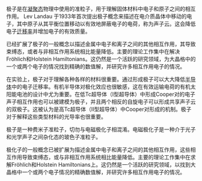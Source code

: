 极子是在[凝聚态]( https://zh.wikipedia.org/wiki/%E5%87%9D%E8%81%9A%E6%80%81%E7%89%A9%E7%90%86%E5%AD%A6 "凝聚态物理学")物理中使用的准粒子，用于理解固体材料中电子和原子之间的相互作用。 Lev Landau 于1933年首次提出极子概念来描述在电介质晶体中移动的电子，其中原子从其平衡位置移动以有效地屏蔽电子的电荷，称为声子云。这会降低电子[迁移率]( https://zh.wikipedia.org/w/index.php?title=%E9%81%B7%E7%A7%BB%E7%8E%87&action=edit&redlink=1 "迁移率（页面不存在）")并增加电子的有效质量。

已经扩展了极子的一般概念以描述金属中电子和离子之间的其他相互作用，其导致束缚态，或者与非相互作用系统相比能量降低。主要的理论工作集中在解决Fröhlich和Holstein Hamiltonians。这仍然是一个活跃的研究领域，为大晶格中的一个或两个电子的情况找到精确的数值解，并研究许多相互作用电子的情况。

在实验上，极子对于理解各种各样的材料很重要。通过形成极子可以大大降低[半导体](https://zh.wikipedia.org/wiki/%E5%8D%8A%E5%AF%BC%E4%BD%93 "半导体")中的电子迁移率。有机半导体对极化效应也很敏感，这在有效运输电荷的有机太阳能电池的设计中尤为重要。在低Tc超导体（I型超导体）中形成Cooper对的电子声子相互作用也可以被建模为极子，并且两个相反的自旋电子可以形成共享声子云的双极子。这被认为是高Tc超导体（II型超导体）中Cooper对形成的机制。极子对于解释这些类型材料的光导率也很重要。

极子是一种费米子准粒子，切勿与电磁极化子相混淆。电磁极化子是一种介于光子和光学声子之间杂化态的玻色子准粒子。

极化子的一般概念已被扩展为描述金属中电子和离子之间的其他相互作用，这些相互作用导致束缚态，或与非相互作用系统相比能量降低。主要的理论工作集中在求解Fröhlich和Holstein Hamiltonians上。这仍然是一个活跃的研究领域，以找到大晶格中一个或两个电子情况的精确数值解，并研究许多相互作用电子的情况。